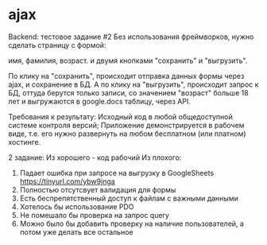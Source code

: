 # ajax
Backend: тестовое задание #2
Без использования фреймворков, нужно сделать страницу с формой:

имя,
фамилия,
возраст.
и двумя кнопками "сохранить" и "выгрузить".

По клику на "сохранить", происходит отправка данных формы через ajax, и сохранение в БД. А по клику на "выгрузить", происходит запрос к БД, оттуда берутся только записи, со значением "возраст" больше 18 лет и выгружаются в google.docs таблицу, через API.

Требования к результату:
Исходный код в любой общедоступной системе контроля версий;
Приложение демонстрируется в рабочем виде, т.е. его нужно развернуть на любом бесплатном (или платном) хостинге.

2 задание:
Из хорошего - код рабочий
Из плохого:
1) Падает ошибка при запросе на выгрузку в GoogleSheets https://tinyurl.com/ybw9jnga
2) Полностью отсутсвует валидация для формы
3) Есть беспрепятственный доступ к файлам с важными данными
4) Хотелось бы использование PDO
5) Не помешало бы проверка на запрос query
6) Можно было бы добавить проверку на наличие пользователей, а потом уже делать все остальное